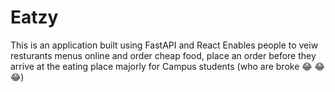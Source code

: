 # Eatzy
This is an application built using FastAPI and React
Enables people to veiw resturants menus online and order cheap food, place an order before they arrive at the eating place
majorly for Campus students (who are broke :joy: :joy: :joy:)
